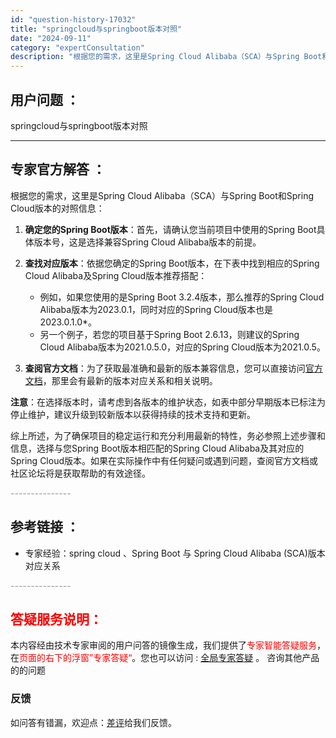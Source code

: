 ```yaml
---
id: "question-history-17032"
title: "springcloud与springboot版本对照"
date: "2024-09-11"
category: "expertConsultation"
description: "根据您的需求，这里是Spring Cloud Alibaba（SCA）与Spring Boot和Spring Cloud版本的对照信息：1. **确定您的Spring Boot版本**：首先，请确认您当前项目中使用的Spring Boot具体版本号，这是选择兼容Spring Cloud Alibab"
---
```


## 用户问题 ： 
 springcloud与springboot版本对照  

---------------
## 专家官方解答 ：

根据您的需求，这里是Spring Cloud Alibaba（SCA）与Spring Boot和Spring Cloud版本的对照信息：

1. **确定您的Spring Boot版本**：首先，请确认您当前项目中使用的Spring Boot具体版本号，这是选择兼容Spring Cloud Alibaba版本的前提。

2. **查找对应版本**：依据您确定的Spring Boot版本，在下表中找到相应的Spring Cloud Alibaba及Spring Cloud版本推荐搭配：
   - 例如，如果您使用的是Spring Boot 3.2.4版本，那么推荐的Spring Cloud Alibaba版本为2023.0.1，同时对应的Spring Cloud版本也是2023.0.1.0*。
   - 另一个例子，若您的项目基于Spring Boot 2.6.13，则建议的Spring Cloud Alibaba版本为2021.0.5.0，对应的Spring Cloud版本为2021.0.5。

3. **查阅官方文档**：为了获取最准确和最新的版本兼容信息，您可以直接访问[官方文档](https://sca.aliyun.com/docs/2023/overview/version-explain/)，那里会有最新的版本对应关系和相关说明。

**注意**：在选择版本时，请考虑到各版本的维护状态，如表中部分早期版本已标注为停止维护，建议升级到较新版本以获得持续的技术支持和更新。

综上所述，为了确保项目的稳定运行和充分利用最新的特性，务必参照上述步骤和信息，选择与您Spring Boot版本相匹配的Spring Cloud Alibaba及其对应的Spring Cloud版本。如果在实际操作中有任何疑问或遇到问题，查阅官方文档或社区论坛将是获取帮助的有效途径。


<font color="#949494">---------------</font> 


## 参考链接 ：

* 专家经验：spring cloud 、Spring Boot 与 Spring Cloud Alibaba (SCA)版本对应关系 


 <font color="#949494">---------------</font> 
 


## <font color="#FF0000">答疑服务说明：</font> 

本内容经由技术专家审阅的用户问答的镜像生成，我们提供了<font color="#FF0000">专家智能答疑服务</font>，在<font color="#FF0000">页面的右下的浮窗”专家答疑“</font>。您也可以访问 : [全局专家答疑](https://answer.opensource.alibaba.com/docs/intro) 。 咨询其他产品的的问题

### 反馈
如问答有错漏，欢迎点：[差评](https://ai.nacos.io/user/feedbackByEnhancerGradePOJOID?enhancerGradePOJOId=17067)给我们反馈。
